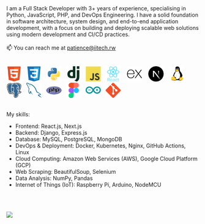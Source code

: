 <span style="text-align: justify;">
I am a Full Stack Developer with 3+ years of experience, specialising in Python, JavaScript, PHP, and DevOps Engineering. I have a solid foundation in software architecture, system design, and end-to-end application development, with a focus on building and deploying scalable web solutions using modern development and CI/CD practices.
  </span>
<br><br>
📫 You can reach me at <a href="mailto:patience@iitech.rw"> patience@iitech.rw </a>
<br><br><br>


<div>
  <img src="https://github.com/devicons/devicon/blob/master/icons/html5/html5-original.svg" title="HTML5" alt="HTML5" width="40" height="40"/>&nbsp;&nbsp;
  <img src="https://github.com/devicons/devicon/blob/master/icons/css3/css3-original.svg" title="CSS3" alt="CSS3" width="40" height="40"/>&nbsp;&nbsp;
   <img src="https://github.com/devicons/devicon/blob/master/icons/python/python-original.svg" title="Pyhton" alt="python" width="40" height="40"/>&nbsp;&nbsp;
    <img src="https://github.com/devicons/devicon/blob/master/icons/django/django-plain.svg" title="Django" alt="Django" width="40" height="40"/>&nbsp;&nbsp;
   <img src="https://github.com/devicons/devicon/blob/master/icons/javascript/javascript-original.svg" title="JavaScript" alt="JavaScript" width="40" height="40"/>&nbsp;&nbsp;
  <img src="https://github.com/devicons/devicon/blob/master/icons/react/react-original-wordmark.svg" title="React" alt="React" width="40" height="40"/>&nbsp; &nbsp;
  <img src="https://github.com/devicons/devicon/blob/master/icons/express/express-original.svg" title="Express" alt="Express" width="40" height="40"/>&nbsp; &nbsp;
  <img src="https://github.com/devicons/devicon/blob/master/icons/nextjs/nextjs-original.svg" title="NextJs" alt="Nextjs" width="40" height="40"/>&nbsp; &nbsp;
<!--    <img src="https://github.com/devicons/devicon/blob/master/icons/ruby/ruby-original.svg" title="Ruby" alt="Ruby" width="40" height="40"/>&nbsp;&nbsp; -->
<!--    <img src="https://github.com/devicons/devicon/blob/master/icons/rails/rails-plain.svg" title="Rails" alt="Rails" width="40" height="40"/>&nbsp;&nbsp; -->
<!--    <img src="https://github.com/devicons/devicon/blob/master/icons/anaconda/anaconda-original.svg" title="Anaconda" alt="Anaconda" width="40" height="40"/>&nbsp;&nbsp; -->
<!--    <img src="https://github.com/devicons/devicon/blob/master/icons/dart/dart-original.svg" title="Dart" alt="Dart" width="40" height="40"/>&nbsp;&nbsp; -->
<!--   <img src="https://github.com/devicons/devicon/blob/master/icons/flutter/flutter-original.svg" title="Flutter" alt="Flutter" width="40" height="40"/>&nbsp;&nbsp; -->
  <img src="https://github.com/devicons/devicon/blob/master/icons/linux/linux-original.svg" title="Linux" alt="Linux" width="40" height="40"/>&nbsp;&nbsp;
   <img src="https://github.com/devicons/devicon/blob/master/icons/postgresql/postgresql-original.svg" title="Postgresql" alt="Postgresql" width="40" height="40"/>&nbsp;&nbsp;
  <img src="https://github.com/devicons/devicon/blob/master/icons/mysql/mysql-original.svg" title="MySQL"  alt="MySQL" width="40" height="40"/>&nbsp;&nbsp;
<!--   <img src="https://github.com/devicons/devicon/blob/master/icons/nodejs/nodejs-original.svg" title="NodeJS" alt="NodeJS" width="40" height="40"/>&nbsp;&nbsp; -->
   <img src="https://github.com/devicons/devicon/blob/master/icons/php/php-original.svg" title="PHP" alt="PHP" width="40" height="40"/>&nbsp;&nbsp;
  <img src="https://github.com/devicons/devicon/blob/master/icons/figma/figma-original.svg" title="Figma" alt="Figma" width="40" height="40"/>&nbsp;&nbsp;
<!--     <img src="https://github.com/devicons/devicon/blob/master/icons/opencv/opencv-original.svg" title="OpenCV" alt="OpenCV" width="40" height="40"/>&nbsp;&nbsp; -->
    <img src="https://github.com/devicons/devicon/blob/master/icons/arduino/arduino-original.svg" title="Arduino" alt="Arduino" width="40" height="40"/>&nbsp;&nbsp;
<!--     <img src="https://github.com/devicons/devicon/blob/master/icons/raspberrypi/raspberrypi-original.svg" title="Raspberry Pi" alt="Raspberry Pi" width="40" height="40"/>&nbsp;&nbsp; -->
  <img src="https://github.com/devicons/devicon/blob/master/icons/git/git-original.svg" title="Git" alt="Git" width="40" height="40"/>
</div>
<br>

My skills: <br>
- Frontend: React.js, Next.js
- Backend: Django, Express.js
- Database: MySQL, PostgreSQL, MongoDB
- DevOps & Deployment: Docker, Kubernetes, Nginx, GitHub Actions, Linux
- Cloud Computing: Amazon Web Services (AWS), Google Cloud Platform (GCP)
- Web Scraping: BeautifulSoup, Selenium
- Data Analysis: NumPy, Pandas
- Internet of Things (IoT): Raspberry Pi, Arduino, NodeMCU


<br><br>
<p >
    <a href="https://git.io/streak-stats"><img src="https://streak-stats.demolab.com?user=patienceigiraneza&theme=react"/></a>
</p>
